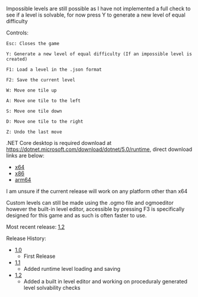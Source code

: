 

Impossible levels are still possible as I have not implemented a full check to see if a level is solvable, for now press Y to generate a new level of equal difficulty

Controls:

    Esc: Closes the game

    Y: Generate a new level of equal difficulty (If an impossible level is created)

    F1: Load a level in the .json format

    F2: Save the current level

    W: Move one tile up

    A: Move one tile to the left

    S: Move one tile down

    D: Move one tile to the right

    Z: Undo the last move

.NET Core desktop is required download at https://dotnet.microsoft.com/download/dotnet/5.0/runtime, direct download links are below:

* [x64](https://dotnet.microsoft.com/download/dotnet/thank-you/runtime-desktop-5.0.7-windows-x64-installer)
* [x86](https://dotnet.microsoft.com/download/dotnet/thank-you/runtime-desktop-5.0.7-windows-x86-installer)
* [arm64](https://dotnet.microsoft.com/download/dotnet/thank-you/runtime-desktop-5.0.7-windows-arm64-installer)

I am unsure if the current release will work on any platform other than x64

Custom levels can still be made using the .ogmo file and ogmoeditor however the built-in level editor, accessible by pressing F3 is specifically designed for this game and as such is often faster to use.



Most recent release: [1.2](https://github.com/rpg7000/Monogame_Sokobon/releases/tag/v1.2)

Release History:
* [1.0](https://github.com/rpg7000/Monogame_Sokobon/releases/tag/v1.0)
  * First Release
* [1.1](https://github.com/rpg7000/Monogame_Sokobon/releases/tag/v1.1)
  * Added runtime level loading and saving
* [1.2](https://github.com/rpg7000/Monogame_Sokobon/releases/tag/v1.2)
  * Added a built in level editor and working on proceduraly generated level solvability checks
